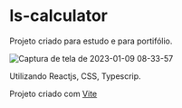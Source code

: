# ls-calculator
Projeto criado para estudo e para portifólio.

![Captura de tela de 2023-01-09 08-33-57](https://user-images.githubusercontent.com/19824592/211299331-cee4915d-95bf-46a8-81ab-944feaef9ae9.png)

Utilizando Reactjs, CSS, Typescrip.

Projeto criado com [Vite](https://vitejs.dev/)
